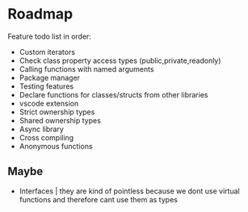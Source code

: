 
# Roadmap

Feature todo list in order:

- Custom iterators
- Check class property access types (public,private,readonly)
- Calling functions with named arguments
- Package manager
- Testing features
- Declare functions for classes/structs from other libraries
- vscode extension
- Strict ownership types
- Shared ownership types
- Async library
- Cross compiling
- Anonymous functions

## Maybe

- Interfaces | they are kind of pointless because we dont use virtual functions and therefore cant use them as types
